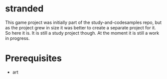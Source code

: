 # stranded
This game project was initially part of the study-and-codesamples repo, but as the project grew in size it was better to create a separate project for it. So here it is. It is still a study project though. At the moment it is still a work in progress.

# Prerequisites
- art
